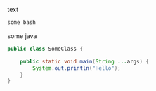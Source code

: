 text

```bash
some bash
```

some java
```java
public class SomeClass {

    public static void main(String ...args) {
        System.out.println("Hello");
    }
}

```